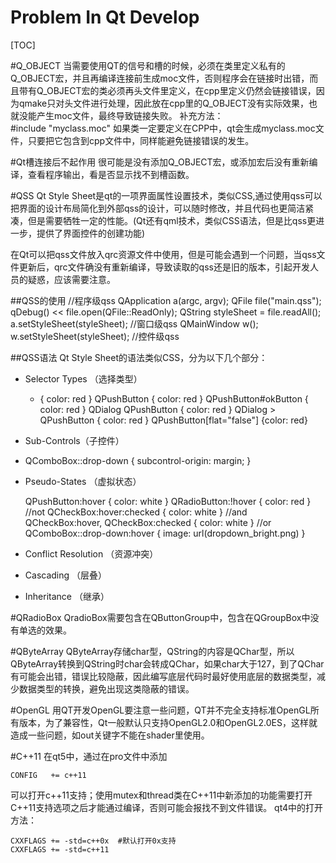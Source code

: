 Problem In Qt Develop
=====================
[TOC]

#Q_OBJECT
当需要使用QT的信号和槽的时候，必须在类里定义私有的Q_OBJECT宏，并且再编译连接前生成moc文件，否则程序会在链接时出错，而且带有Q_OBJECT宏的类必须再头文件里定义，在cpp里定义仍然会链接错误，因为qmake只对头文件进行处理，因此放在cpp里的Q_OBJECT没有实际效果，也就没能产生moc文件，最终导致链接失败。
补充方法：   
    #include "myclass.moc"
如果类一定要定义在CPP中，qt会生成myclass.moc文件，只要把它包含到cpp文件中，同样能避免链接错误的发生。

#Qt槽连接后不起作用
很可能是没有添加Q_OBJECT宏，或添加宏后没有重新编译，查看程序输出，看是否显示找不到槽函数。

#QSS
Qt Style Sheet是qt的一项界面属性设置技术，类似CSS,通过使用qss可以把界面的设计布局简化到外部qss的设计，可以随时修改，并且代码也更简洁紧凑，但是需要牺牲一定的性能。(Qt还有qml技术，类似CSS语法，但是比qss更进一步，提供了界面控件的创建功能)

在Qt可以把qss文件放入qrc资源文件中使用，但是可能会遇到一个问题，当qss文件更新后，qrc文件确没有重新编译，导致读取的qss还是旧的版本，引起开发人员的疑惑，应该需要注意。

##QSS的使用
    //程序级qss
    QApplication a(argc, argv);
    QFile file("main.qss");
    qDebug() << file.open(QFile::ReadOnly);
    QString styleSheet = file.readAll();
    a.setStyleSheet(styleSheet);
    //窗口级qss
    QMainWindow w();
    w.setStyleSheet(styleSheet);
    //控件级qss

##QSS语法
Qt Style Sheet的语法类似CSS，分为以下几个部分：
- Selector Types （选择类型）

    * { color: red }
    QPushButton { color: red }
    QPushButton#okButton { color: red }
    QDialog QPushButton { color: red }
    QDialog > QPushButton { color: red }
    QPushButton[flat="false"] {color: red}

- Sub-Controls（子控件）
- 
    QComboBox::drop-down {
        subcontrol-origin: margin;
    }

- Pseudo-States （虚拟状态）

    QPushButton:hover { color: white }
    QRadioButton:!hover { color: red } //not
    QCheckBox:hover:checked { color: white } //and
    QCheckBox:hover, QCheckBox:checked { color: white } //or
    QComboBox::drop-down:hover { image: url(dropdown_bright.png) }

- Conflict Resolution （资源冲突）

- Cascading （层叠）

- Inheritance （继承）

#QRadioBox
QradioBox需要包含在QButtonGroup中，包含在QGroupBox中没有单选的效果。

#QByteArray
QByteArray存储char型，QString的内容是QChar型，所以QByteArray转换到QString时char会转成QChar，如果char大于127，到了QChar有可能会出错，错误比较隐蔽，因此编写底层代码时最好使用底层的数据类型，减少数据类型的转换，避免出现这类隐蔽的错误。

#OpenGL
用QT开发OpenGL要注意一些问题，QT并不完全支持标准OpenGL所有版本，为了兼容性，Qt一般默认只支持OpenGL2.0和OpenGL2.0ES，这样就造成一些问题，如out关键字不能在shader里使用。

#C++11
在qt5中，通过在pro文件中添加

    CONFIG   += c++11
可以打开c++11支持；使用mutex和thread类在C++11中新添加的功能需要打开C++11支持选项之后才能通过编译，否则可能会报找不到文件错误。
qt4中的打开方法：

    CXXFLAGS += -std=c++0x  #默认打开0x支持
    CXXFLAGS += -std=c++11



